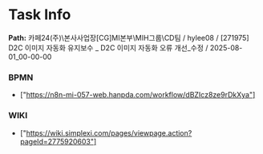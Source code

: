 # Task Info

**Path:** 카페24(주)\본사사업장\[CG]MI본부\MIH그룹\CD팀 / hylee08 / [271975] D2C 이미지 자동화 유지보수 _ D2C 이미지 자동화 오류 개선_수정 / 2025-08-01_00-00-00

### BPMN
- ["https://n8n-mi-057-web.hanpda.com/workflow/dBZIcz8ze9rDkXya"]

### WIKI
- ["https://wiki.simplexi.com/pages/viewpage.action?pageId=2775920603"]

